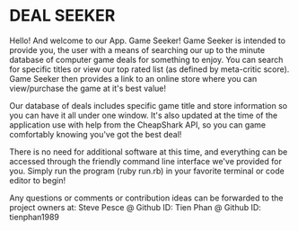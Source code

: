 # DEAL SEEKER 

Hello! And welcome to our App. Game Seeker!  Game Seeker is intended to provide you, the user with a means of
searching our up to the minute database of computer game deals for something to enjoy.  You can search for specific titles or view 
our top rated list (as defined by meta-critic score).  Game Seeker then provides a link to an online store where you can view/purchase
the game at it's best value!  

Our database of deals includes specific game title and store information so you can have it all under one window.  It's also updated at the time
of the application use with help from the CheapShark API, so you can game comfortably knowing you've got the best deal!

There is no need for additional software at this time, and everything can be accessed through the friendly command line interface we've provided 
for you.  Simply run the program (ruby run.rb) in your favorite terminal or code editor to begin!

Any questions or comments or contribution ideas can be forwarded to the project owners at:
Steve Pesce @ Github ID:
Tien Phan @ Github ID: tienphan1989